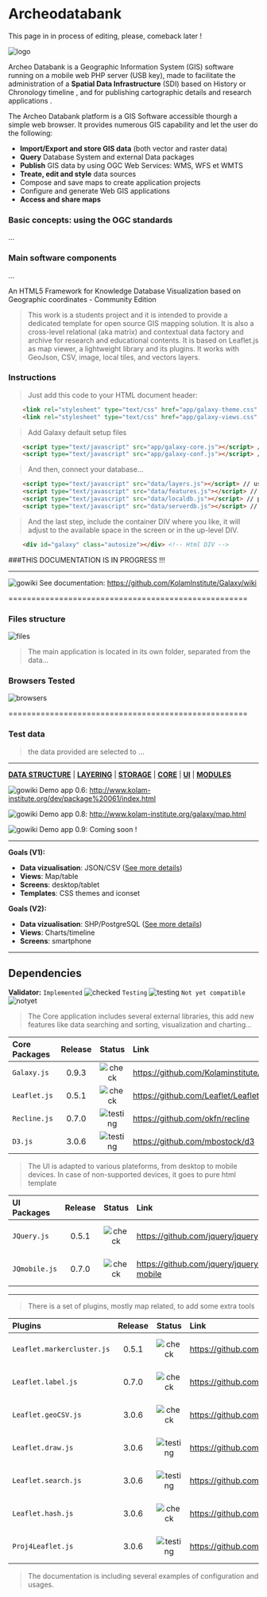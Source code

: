 # Archeodatabank

This page in in process of editing, please, comeback later !

![logo](http://www.urieldeveaud.com/subsites/adb3/logo3.jpg)


Archeo Databank is a Geographic Information System (GIS) software running on a mobile web PHP server (USB key), made to facilitate the administration of a <b>Spatial Data Infrastructure</b> (SDI) based on History or Chronology timeline , and for publishing cartographic details and research applications .

The Archeo Databank platform is a GIS Software accessible thourgh a simple web browser. It provides numerous GIS capability and let the user do the following:

 * <b>Import/Export and store GIS data</b> (both vector and raster data)
 * <b>Query</b> Database System and external Data packages
 * <b>Publish</b> GIS data by using OGC Web Services: WMS, WFS et WMTS
 * <b>Treate, edit and style</b> data sources
 * Compose and save maps to create application projects
 * Configure and generate Web GIS applications
 * <b>Access and share maps</b>

<h3>Basic concepts: using the OGC standards</h3>

...

<h3>Main software components</h3>

...

An HTML5 Framework for Knowledge Database Visualization based on Geographic coordinates - Community Edition

> This work is a students project and it is intended to provide a dedicated template for open source GIS mapping solution. 
It is also a cross-level relational (aka matrix) and contextual data factory and archive for research and educational contents.
> It is based on Leaflet.js as map viewer, a lightweight library and its plugins. It works with GeoJson, CSV, image, local tiles, 
and vectors layers. 

### Instructions ###

> Just add this code to your HTML document header:

```html
    <link rel="stylesheet" type="text/css" href="app/galaxy-theme.css" /> // UI design
    <link rel="stylesheet" type="text/css" href="app/galaxy-views.css" /> // map, grid...
```
> Add Galaxy default setup files

```html
    <script type="text/javascript" src="app/galaxy-core.js"></script> // include dependencies
    <script type="text/javascript" src="app/galaxy-conf.js"></script> // user settings
```
> And then, connect your database...

```html
    <script type="text/javascript" src="data/layers.js"></script> // user layers def.
    <script type="text/javascript" src="data/features.js"></script> // user actions
    <script type="text/javascript" src="data/localdb.js"></script> // path to json/csv files and tiles
    <script type="text/javascript" src="data/serverdb.js"></script> // server storage connection
```
> And the last step, include the container DIV where you like, it will adjust 
to the available space in the screen or in the up-level DIV.


```html
    <div id="galaxy" class="autosize"></div> <!-- Html DIV -->
```

###THIS DOCUMENTATION IS IN PROGRESS !!!

***

![gowiki](http://www.vpul.upenn.edu/gic/images/arrow2.gif)   See documentation: https://github.com/KolamInstitute/Galaxy/wiki

====================================================

### Files structure ###

![files](http://www.kolam-institute.org/galaxy/Files_Git.jpg)

> The main application is located in its own folder, separated from the data...

### Browsers Tested ###

![browsers](http://www.webapptesting.com/wp-content/uploads/2012/12/Mobile-Browsers.jpg)

====================================================

### Test data ###

> the data provided are selected to ...

* * *
[**DATA STRUCTURE**](https://github.com/KolamInstitute/Galaxy-/wiki/Development-plan) | [**LAYERING**](https://github.com/KolamInstitute/Galaxy-/wiki/Development-plan) | [**STORAGE**](https://github.com/KolamInstitute/Galaxy-/wiki/Development-plan) | [**CORE**](https://github.com/KolamInstitute/Galaxy-/wiki/Development-plan) | [**UI**](https://github.com/KolamInstitute/Galaxy-/wiki/Development-plan) | [**MODULES**](https://github.com/KolamInstitute/Galaxy-/wiki/Development-plan)

![gowiki](http://www.vpul.upenn.edu/gic/images/arrow2.gif)   Demo app 0.6: http://www.kolam-institute.org/dev/package%20061/index.html

![gowiki](http://www.vpul.upenn.edu/gic/images/arrow2.gif)   Demo app 0.8: http://www.kolam-institute.org/galaxy/map.html

![gowiki](http://www.vpul.upenn.edu/gic/images/arrow2.gif)   Demo app 0.9: Coming soon !
* * *

**Goals (V1):**
* **Data vizualisation**: JSON/CSV ([See more details](https://github.com/KolamInstitute/Galaxy-/wiki/GeoJson-specifications))
* **Views**: Map/table
* **Screens**: desktop/tablet
* **Templates**: CSS themes and iconset

**Goals (V2):**
* **Data vizualisation**: SHP/PostgreSQL ([See more details](https://github.com/KolamInstitute/Galaxy-/wiki/GeoJson-specifications))
* **Views**: Charts/timeline
* **Screens**: smartphone

***

Dependencies 
------------

**Validator:** 
`Implemented` ![checked](http://www.digium.com/sites/digium/files/icon-green-check.png)
`Testing` ![testing](http://www.onlinecjc.ca/webfiles/images/icons/cog_add.png)
`Not yet compatible` ![notyet](http://www.whosarrested.com/images/error.png)

> The Core application includes several external libraries, 
this add new features like data searching and sorting, visualization and charting...

| Core Packages| Release | Status  | Link | Comments |
|:-------------|:-------:|:-------:|:-----|:---------|
| `Galaxy.js`  |0.9.3    |![check](http://www.digium.com/sites/digium/files/icon-green-check.png) | https://github.com/Kolaminstitute/Galaxy | UI engine |
| `Leaflet.js` |0.5.1    |![check](http://www.digium.com/sites/digium/files/icon-green-check.png) | https://github.com/Leaflet/Leaflet| Map view engine |
| `Recline.js` |0.7.0    |![testing](http://www.onlinecjc.ca/webfiles/images/icons/cog_add.png)   | https://github.com/okfn/recline | Data bind engine |
| `D3.js`      |3.0.6    |![testing](http://www.onlinecjc.ca/webfiles/images/icons/cog_add.png)   | https://github.com/mbostock/d3 | Data view engine |

> The UI is adapted to various plateforms, from desktop to mobile devices. In case of non-supported devices, it goes
to pure html template

| UI Packages  | Release | Status  | Link | Comments |
|:-------------|:-------:|:-------:|:-----|:---------|
| `JQuery.js` |0.5.1     |![check](http://www.digium.com/sites/digium/files/icon-green-check.png) | https://github.com/jquery/jquery | no comments yet |
| `JQmobile.js` |0.7.0   |![check](http://www.digium.com/sites/digium/files/icon-green-check.png) | https://github.com/jquery/jquery-mobile | no comments yet |

***

> There is a set of plugins, mostly map related, to add some extra tools

| Plugins                    | Release | Status  | Link | Comments |
|:---------------------------|:-------:|:-------:|:-----|:---------|
| `Leaflet.markercluster.js` |0.5.1    |![check](http://www.digium.com/sites/digium/files/icon-green-check.png) | https://github.com/Leaflet/Leaflet| no comments yet |
| `Leaflet.label.js`         |0.7.0    |![check](http://www.digium.com/sites/digium/files/icon-green-check.png) | https://github.com/okfn/recline | no comments yet |
| `Leaflet.geoCSV.js`        |3.0.6    |![check](http://www.digium.com/sites/digium/files/icon-green-check.png) | https://github.com/mbostock/d3 | no comments yet |
| `Leaflet.draw.js`          |3.0.6    |![testing](http://www.onlinecjc.ca/webfiles/images/icons/cog_add.png) | https://github.com/mbostock/d3 | no comments yet |
| `Leaflet.search.js`        |3.0.6    |![testing](http://www.onlinecjc.ca/webfiles/images/icons/cog_add.png) | https://github.com/mbostock/d3 | no comments yet |
| `Leaflet.hash.js`          |3.0.6    |![check](http://www.digium.com/sites/digium/files/icon-green-check.png) | https://github.com/mbostock/d3 | no comments yet |
| `Proj4Leaflet.js`          |3.0.6    |![testing](http://www.onlinecjc.ca/webfiles/images/icons/cog_add.png) | https://github.com/mbostock/d3 | no comments yet |

> The documentation is including several examples of configuration and usages.
